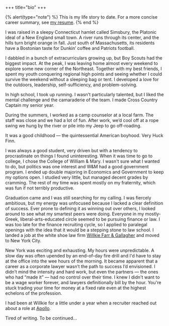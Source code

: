 +++
title="bio"
+++

{% alert(type="note") %}
This is my life story to date. For a more concise career summary, see <a href="/Eric%20Barch%20Resume.pdf">my resume</a>.
{% end %}

I was raised in a sleepy Connecticut hamlet called Simsbury, the Platonic ideal of a New England small town. A river runs through its center, and the hills turn bright orange in fall. Just south of Massachusetts, its residents have a Bostonian taste for Dunkin’ coffee and Patriots football.

I dabbled in a bunch of extracurriculars growing up, but Boy Scouts had the biggest impact. At the peak, I was leaving home almost every weekend to explore some new corner of the Northeast. Together with my best friends, I spent my youth conquering regional high points and seeing whether I could survive the weekend without a sleeping bag or tent. I developed a love for the outdoors, leadership, self-sufficiency, and problem-solving.

In high school, I took up running. I wasn't particularly talented, but I liked the mental challenge and the camaraderie of the team. I made Cross Country Captain my senior year.

During the summers, I worked as a camp counselor at a local farm. The staff was close and we had a lot of fun. After work, we’d cool off at a rope swing we hung by the river or pile into my Jeep to go off-roading.

It was a good childhood — the quintessential American boyhood. Very Huck Finn.

I was always a good student, very driven but with a tendency to procrastinate on things I found uninteresting. When it was time to go to college, I chose the College of William & Mary. I wasn't sure what I wanted to do, but politics was one interest and W&M had a good government program. I ended up double majoring in Economics and Government to keep my options open. I studied very little, but managed decent grades by cramming. The rest of my time was spent mostly on my fraternity, which was fun if not terribly productive.

Graduation came and I was still searching for my calling. I was fiercely ambitious, but my energy was unfocused because I lacked a clear definition of success. Ever prone to defining it as winning out over others, I looked around to see what my smartest peers were doing. Everyone in my mostly-Greek, liberal-arts-educated circle seemed to be pursuing finance or law. I was too late for the finance recruiting cycle, so I applied to paralegal openings with the idea that it would be a stepping stone to law school. I landed a job at the white shoe law firm [Willkie Farr & Gallagher](https://www.willkie.com/) and moved to New York City.

New York was exciting and exhausting. My hours were unpredictable. A slow day was often upended by an end-of-day fire drill and I'd have to stay at the office into the wee hours of the morning. It became apparent that a career as a corporate lawyer wasn’t the path to success I’d envisioned. I didn’t mind the intensity and hard work, but even the partners — the ones who had “made it” — had no control over their time. I knew I didn't want to be a wage worker forever, and lawyers definitionally bill by the hour. You're stuck trading your time for money at a fixed rate even at the highest echelons of the profession.

I had been at Willkie for a little under a year when a recruiter reached out about a role at [Apollo](https://apollo.com).

Tired of writing. To be continued...
